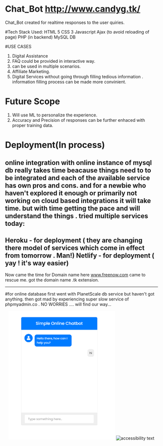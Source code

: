 # Chat_Bot http://www.candyg.tk/
Chat_Bot created for realtime responses to the user quiries.


#Tech Stack Used:
HTML 5
CSS 3
Javascript
Ajax (to avoid reloading of page)
PHP (in backend)
MySQL DB



#USE CASES
1. Digital Assistance
2. FAQ could be provided in interactive way.
3. can be used in multiple scenarios.
4.  Affiliate Marketing.
5. Digital Services without going through filling tedious information . information filling process can be made more convinient.



# Future Scope
1. Will use ML to personalize the experience.
2. Accuracy and Precision of responses can be further enhaced with proper training data.

# Deployment(In process)
online integration with online instance of mysql db really takes time beacause things need to to be integrated and each of the available service has own pros and cons. and for a newbie who haven't explored it enough or primarily not working on cloud based integrations it will take time.
but with time getting the pace and will understand the things . 
tried multiple services today:
-----------------------
Heroku - for deployment ( they are changing there model of services which come in effect from tomorrow . Man!)
Netlify - for  deployment ( yay ! it's way easier)
-----------------------
Now came the time for  Domain name here www.freenow.com  came to rescue me.
got the  domain name .tk extension.


-----------------------------
#for online database
first went with PlanetScale db service but haven't  got anything.
then got mad by experiencing super slow service of phpmyadmin.co .
NO WORRIES .... will find our way...

<p align="center">
  <img src="https://github.com/SanketMore1/Chat_Bot/blob/main/chat_bot_demo.png" width="350" title="hover text">
  <img src="(https://github.com/SanketMore1/Chat_Bot/blob/main/chat_bot_demo.png)" alt="accessibility text">
</p>

